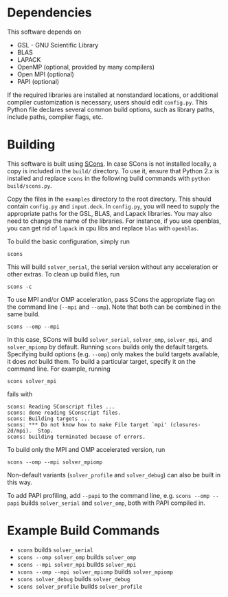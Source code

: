 Dependencies
============

This software depends on

* GSL - GNU Scientific Library
* BLAS
* LAPACK
* OpenMP (optional, provided by many compilers)
* Open MPI (optional)
* PAPI (optional)

If the required libraries are installed at nonstandard locations, or
additional compiler customization is necessary, users should edit `config.py`.
This Python file declares several common build options, such as library
paths, include paths, compiler flags, etc.

Building
========

This software is built using [SCons](http://scons.org/). In case SCons is not
installed locally, a copy is included in the `build/` directory. To use it,
ensure that Python 2.x is installed and
replace `scons` in the following build commands with `python build/scons.py`.

Copy the files in the `examples` directory to the root directory.
This should contain `config.py` and `input.deck`.
In `config.py`, you will need to supply the appropriate paths for the GSL, 
BLAS, and Lapack libraries.
You may also need to change the name of the libraries.
For instance, if you use openblas, you can get rid of `lapack` in cpu libs
and replace `blas` with `openblas`.

To build the basic configuration, simply run

    scons

This will build `solver_serial`, the serial version without any acceleration
or other extras. To clean up build files, run

    scons -c

To use MPI and/or OMP acceleration, pass SCons the appropriate flag on the
command line (`--mpi` and `--omp`). Note that both can be combined in the
same build.

    scons --omp --mpi

In this case, SCons will build `solver_serial`, `solver_omp`, `solver_mpi`, and
`solver_mpiomp` by default. Running `scons` builds only the default targets.
Specifying build options (e.g. `--omp`) only makes
the build targets available, it does *not* build them.
To build a particular target, specify it on
the command line. For example, running

    scons solver_mpi

fails with

    scons: Reading SConscript files ...
    scons: done reading SConscript files.
    scons: Building targets ...
    scons: *** Do not know how to make File target `mpi' (closures-2d/mpi).  Stop.
    scons: building terminated because of errors.

To build only the MPI and OMP accelerated version, run

    scons --omp --mpi solver_mpiomp

Non-default variants (`solver_profile` and `solver_debug`) can also be built in
this way.

To add PAPI profiling, add `--papi` to the command line,
e.g. `scons --omp --papi` builds `solver_serial` and `solver_omp`, both
with PAPI compiled in.

Example Build Commands
======================

* `scons` builds `solver_serial`
* `scons --omp solver_omp` builds `solver_omp`
* `scons --mpi solver_mpi` builds `solver_mpi`
* `scons --omp --mpi solver_mpiomp` builds `solver_mpiomp`
* `scons solver_debug` builds `solver_debug`
* `scons solver_profile` builds `solver_profile`




